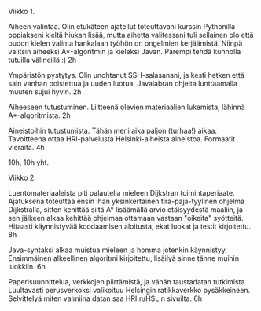 Viikko 1.

Aiheen valintaa. Olin etukäteen ajatellut toteuttavani kurssin Pythonilla oppiakseni kieltä hiukan lisää, mutta aihetta valitessani tuli sellainen olo että oudon kielen valinta hankalaan työhön on ongelmien kerjäämistä. Niinpä valitsin aiheeksi A*-algoritmin ja kieleksi Javan. Parempi tehdä kunnolla tutuilla välineillä :)
2h

Ympäristön pystytys. Olin unohtanut SSH-salasanani, ja kesti hetken että sain vanhan poistettua ja uuden luotua.
Javalabran ohjeita lunttaamalla muuten sujui hyvin.
2h

Aiheeseen tutustuminen. Liitteenä olevien materiaalien lukemista, lähinnä A*-algoritmista.
2h

Aineistoihin tutustumista. Tähän meni aika paljon (turhaa!) aikaa. Tavoitteena ottaa HRI-palvelusta Helsinki-aiheista aineistoa. Formaatit vieraita.
4h
 
10h, 10h yht.


Viikko 2.

Luentomateriaaleista piti palautella mieleen Dijkstran toimintaperiaate. Ajatuksena toteuttaa ensin ihan yksinkertainen tira-paja-tyylinen ohjelma Dijkstralla, sitten kehittää siitä A* lisäämällä arvio etäisyydestä maaliin, ja sen jälkeen alkaa kehittää ohjelmaa ottamaan vastaan "oikeita" syötteitä. Hitaasti käynnistyvää koodaamisen aloitusta, ekat luokat ja testit kirjoitettu.
8h

Java-syntaksi alkaa muistua mieleen ja homma jotenkin käynnistyy. Ensimmäinen alkeellinen algoritmi kirjoitettu, lisäilyä sinne tänne muihin luokkiin.
6h

Paperisuunnittelua, verkkojen piirtämistä, ja vähän taustadatan tutkimista. Luultavasti perusverkoksi valikoituu Helsingin ratikkaverkko pysäkkeineen. Selvittelyä miten valmiina datan saa HRI:n/HSL:n sivuilta.
6h



